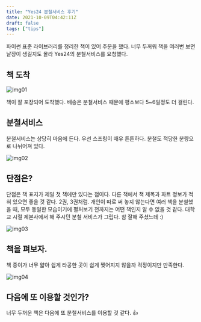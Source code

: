 ```yaml
---
title: "Yes24 분철서비스 후기"
date: 2021-10-09T04:42:11Z
draft: false
tags: ["tips"]
---
```


파이썬 표준 라이브러리를 정리한 책이 있어 주문을 했다. 너무 두꺼워 책을 여러번 보면 낱장이 생길지도 몰라 Yes24의 분철서비스를 요청했다.

 


## 책 도착

![img01](https://user-images.githubusercontent.com/309935/136644317-fa2b5d42-87dc-4d4a-bbf7-30322862e5a9.jpg) 

책이 잘 포장되어 도착했다. 배송은 분철서비스 때문에 평소보다 5~6일정도 더 걸린다.

## 분철서비스

분철서비스는 상당히 마음에 든다. 우선 스프링이 매우 튼튼하다. 분철도 적당한 분량으로 나뉘어져 있다.

![img02](https://user-images.githubusercontent.com/309935/136644352-b837bfb8-fccc-43b2-b29f-c653c172eaa2.jpg)




## 단점은?

단점은 책 표지가 제일 첫 책에만 있다는 점이다. 다른 책에서 책 제목과 파트 정보가 적혀 있으면 좋을 것 같다. 2권, 3권처럼. 개인이 따로 써 놓지 않는다면 여러 책을 분철했을 때, 모두 동일한 모습이기에 펼처보기 전까지는 어떤 책인지 알 수 없을 것 같다. 대학교 시절 제본사에서 해 주시던 분철 서비스가 그립다. 참 잘해 주셨느데 :)

![img03](https://user-images.githubusercontent.com/309935/136644407-1b6c0899-91f6-4650-aa21-7f56c28242cc.jpg)



## 책을 펴보자.

책 종이가 너무 얇아 쉽게 타공한 곳이 쉽게 찢어지지 않을까 걱정이지만 만족한다.

![img04](https://user-images.githubusercontent.com/309935/136644424-9ac62a10-5b6a-439e-abea-ec597bacb421.jpg)



## 다음에 또 이용할 것인가?

너무 두꺼운 책은 다음에 또 분철서비스를 이용할 것 같다. 👍